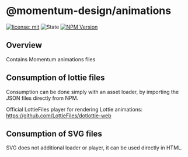 # @momentum-design/animations

[![license: mit](https://img.shields.io/badge/License-MIT-blueviolet?style=flat-square)](https://github.com/momentum-design/momentum-design/blob/main/LICENSE) ![State](https://img.shields.io/badge/State-Stable-limegreen?style=flat-square) [![NPM Version](https://img.shields.io/npm/v/%40momentum-design%2Fanimations)](https://www.npmjs.com/package/@momentum-design/animations)

## Overview

Contains Momentum animations files

## Consumption of lottie files

Consumption can be done simply with an asset loader, by importing the JSON files directly from NPM.

Official LottieFiles player for rendering Lottie animations:
<https://github.com/LottieFiles/dotlottie-web>

## Consumption of SVG files

SVG does not additional loader or player, it can be used directly in HTML.
